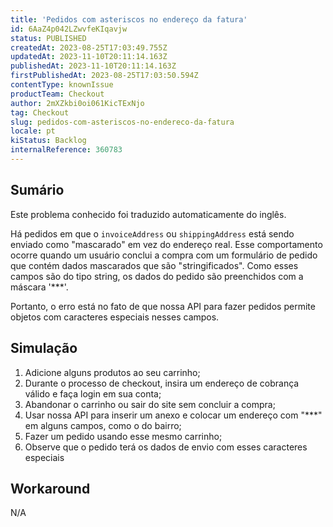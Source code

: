 ```yaml
---
title: 'Pedidos com asteriscos no endereço da fatura'
id: 6AaZ4p042LZwvfeKIqavjw
status: PUBLISHED
createdAt: 2023-08-25T17:03:49.755Z
updatedAt: 2023-11-10T20:11:14.163Z
publishedAt: 2023-11-10T20:11:14.163Z
firstPublishedAt: 2023-08-25T17:03:50.594Z
contentType: knownIssue
productTeam: Checkout
author: 2mXZkbi0oi061KicTExNjo
tag: Checkout
slug: pedidos-com-asteriscos-no-endereco-da-fatura
locale: pt
kiStatus: Backlog
internalReference: 360783
---
```


## Sumário

<div class="alert alert-info">
  <p>Este problema conhecido foi traduzido automaticamente do inglês.</p>
</div>


Há pedidos em que o `invoiceAddress` ou `shippingAddress` está sendo enviado como "mascarado" em vez do endereço real. Esse comportamento ocorre quando um usuário conclui a compra com um formulário de pedido que contém dados mascarados que são "stringificados". Como esses campos são do tipo string, os dados do pedido são preenchidos com a máscara '***'.

Portanto, o erro está no fato de que nossa API para fazer pedidos permite objetos com caracteres especiais nesses campos.

## Simulação



1. Adicione alguns produtos ao seu carrinho;
2. Durante o processo de checkout, insira um endereço de cobrança válido e faça login em sua conta;
3. Abandonar o carrinho ou sair do site sem concluir a compra;
4. Usar nossa API para inserir um anexo e colocar um endereço com "***" em alguns campos, como o do bairro;
5. Fazer um pedido usando esse mesmo carrinho;
6. Observe que o pedido terá os dados de envio com esses caracteres especiais

## Workaround


N/A





